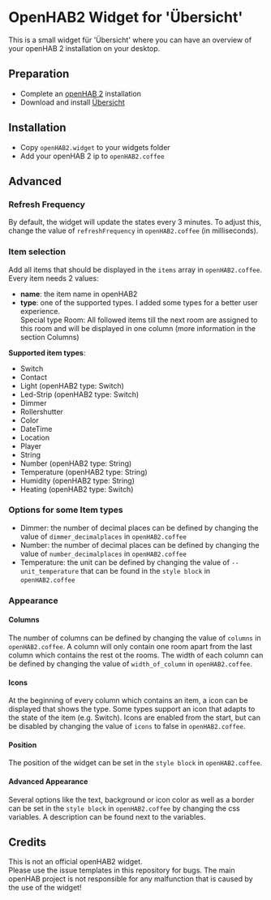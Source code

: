 # OpenHAB2 Widget for 'Übersicht'
This is a small widget für 'Übersicht' where you can have an overview of your openHAB 2 installation on your desktop.

## Preparation
- Complete an [openHAB 2](https://www.openhab.org/) installation
- Download and install [Übersicht](http://tracesof.net/uebersicht/)

## Installation
- Copy `openHAB2.widget` to your widgets folder
- Add your openHAB 2 ip to `openHAB2.coffee`

## Advanced

### Refresh Frequency
By default, the widget will update the states every 3 minutes. To adjust this, change the value of `refreshFrequency` in `openHAB2.coffee` (in milliseconds).

### Item selection
Add all items that should be displayed in the `items` array in `openHAB2.coffee`.
Every item needs 2 values: 
- **name**: the item name in openHAB2
- **type**: one of the supported types. I added some types for a better user experience.  
Special type Room: All followed items till the next room are assigned to this room and will be displayed in one column (more information in the section Columns)  

**Supported item types**: 
  - Switch
  - Contact
  - Light (openHAB2 type: Switch) 
  - Led-Strip (openHAB2 type: Switch)
  - Dimmer
  - Rollershutter
  - Color
  - DateTime
  - Location
  - Player
  - String
  - Number (openHAB2 type: String)
  - Temperature (openHAB2 type: String)
  - Humidity (openHAB2 type: String)
  - Heating (openHAB2 type: Switch)

### Options for some Item types
- Dimmer: the number of decimal places can be defined by changing the value of `dimmer_decimalplaces` in `openHAB2.coffee`
- Number: the number of decimal places can be defined by changing the value of `number_decimalplaces` in `openHAB2.coffee`
- Temperature: the unit can be defined by changing the value of `--unit_temperature` that can be found in the `style block` in `openHAB2.coffee`

### Appearance

#### Columns
The number of columns can be defined by changing the value of `columns` in `openHAB2.coffee`. A column will only contain one room apart from the last column which contains the rest ot the rooms.
The width of each column can be defined by changing the value of `width_of_column` in `openHAB2.coffee`.

#### Icons
At the beginning of every column which contains an item, a icon can be displayed that shows the type. Some types support an icon that adapts to the state of the item (e.g. Switch). Icons are enabled from the start, but can be disabled by changing the value of `icons` to false in `openHAB2.coffee`.

#### Position
The position of the widget can be set in the `style block` in `openHAB2.coffee`. 

#### Advanced Appearance
Several options like the text, background or icon color as well as a border can be set in the `style block` in `openHAB2.coffee` by changing the css variables. A description can be found next to the variables.

## Credits
This is not an official openHAB2 widget.  
Please use the issue templates in this repository for bugs. The main openHAB project is not responsible for any malfunction that is caused by the use of the widget!
